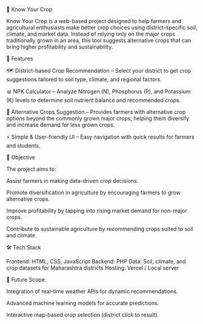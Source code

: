 🌱 Know Your Crop

Know Your Crop is a web-based project designed to help farmers and agricultural enthusiasts make better crop choices using district-specific soil, climate, and market data. Instead of relying only on the major crops traditionally grown in an area, this tool suggests alternative crops that can bring higher profitability and sustainability.


🔎 Features

🗺️ District-based Crop Recommendation – Select your district to get crop suggestions tailored to soil type, climate, and regional factors.

📊 NPK Calculator – Analyze Nitrogen (N), Phosphorus (P), and Potassium (K) levels to determine soil nutrient balance and recommended crops.

🌾 Alternative Crops Suggestion – Provides farmers with alternative crop options beyond the commonly grown major crops, helping them diversify and increase demand for less grown crops.

⚡ Simple & User-friendly UI – Easy navigation with quick results for farmers and students.


🎯 Objective

The project aims to:

Assist farmers in making data-driven crop decisions.

Promote diversification in agriculture by encouraging farmers to grow alternative crops.

Improve profitability by tapping into rising market demand for non-major crops.

Contribute to sustainable agriculture by recommending crops suited to soil and climate.


🛠️ Tech Stack

Frontend: HTML, CSS, JavaScript
Backend: PHP
Data: Soil, climate, and crop datasets for Maharashtra districts
Hosting: Vercel / Local server


🚀 Future Scope:

Integration of real-time weather APIs for dynamic recommendations.

Advanced machine learning models for accurate predictions.

Interactive map-based crop selection (district click to result).
